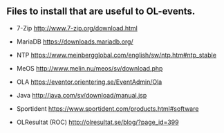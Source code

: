 ## Files to install that are useful to OL-events.

- 7-Zip
http://www.7-zip.org/download.html

- MariaDB
https://downloads.mariadb.org/

- NTP
https://www.meinbergglobal.com/english/sw/ntp.htm#ntp_stable

- MeOS
http://www.melin.nu/meos/sv/download.php

- OLA
https://eventor.orientering.se/EventAdmin/Ola

- Java
http://java.com/sv/download/manual.jsp

- Sportident
https://www.sportident.com/products.html#software

- OLResultat (ROC)
http://olresultat.se/blog/?page_id=399
